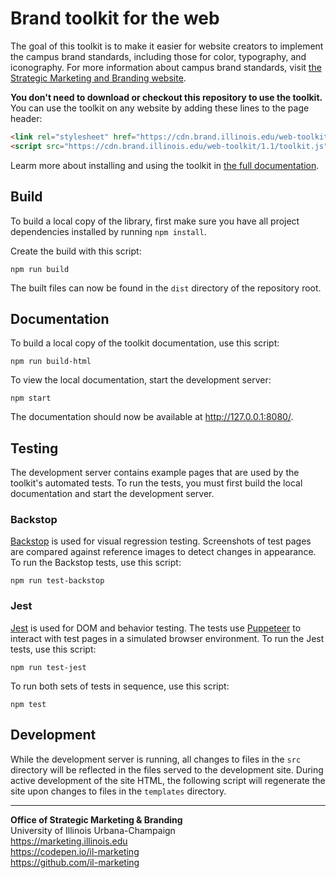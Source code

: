 # Brand toolkit for the web

The goal of this toolkit is to make it easier for website creators to implement the campus brand standards, including those for color, typography, and iconography. For more information about campus brand standards, visit [the Strategic Marketing and Branding website](https://marketing.illinois.edu).

**You don't need to download or checkout this repository to use the toolkit.** You can use the toolkit on any website by adding these lines to the page header:

```html
<link rel="stylesheet" href="https://cdn.brand.illinois.edu/web-toolkit/1.1/toolkit.css">
<script src="https://cdn.brand.illinois.edu/web-toolkit/1.1/toolkit.js"></script>
``` 

Learm more about installing and using the toolkit in [the full documentation](https://cdn.brand.illinois.edu/web-toolkit/1.1/docs/).

## Build

To build a local copy of the library, first make sure you have all project dependencies installed by running `npm install`.

Create the build with this script: 

````
npm run build
````

The built files can now be found in the `dist` directory of the repository root.

## Documentation

To build a local copy of the toolkit documentation, use this script:

````
npm run build-html
````

To view the local documentation, start the development server:

````
npm start
````

The documentation should now be available at http://127.0.0.1:8080/.

## Testing

The development server contains example pages that are used by the toolkit's automated tests. To run the tests, you must first build the local documentation and start the development server.

### Backstop

[Backstop](https://github.com/garris/BackstopJS) is used for visual regression testing. Screenshots of test pages are compared against reference images to detect changes in appearance. To run the Backstop tests, use this script:

````
npm run test-backstop
````

### Jest

[Jest](https://jestjs.io/) is used for DOM and behavior testing. The tests use [Puppeteer](https://github.com/puppeteer/puppeteer/) to interact with test pages in a simulated browser environment. To run the Jest tests, use this script:

````
npm run test-jest
```` 

To run both sets of tests in sequence, use this script:

````
npm test
````

## Development

While the development server is running, all changes to files in the `src` directory will be reflected in the files served to the development site. During active development of the site HTML, the following script will regenerate the site upon changes to files in the `templates` directory.

-----

**Office of Strategic Marketing & Branding**  
University of Illinois Urbana-Champaign  
https://marketing.illinois.edu  
https://codepen.io/il-marketing  
https://github.com/il-marketing
